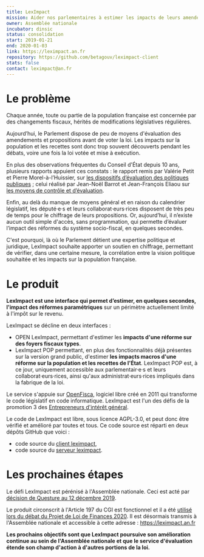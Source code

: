 ```yaml
---
title: LexImpact
mission: Aider nos parlementaires à estimer les impacts de leurs amendements avant vote !
owner: Assemblée nationale
incubator: dinsic
status: consolidation
start: 2019-01-21
end: 2020-01-03
link: https://leximpact.an.fr
repository: https://github.com/betagouv/leximpact-client
stats: false
contact: leximpact@an.fr
---
```


# Le problème

Chaque année, toute ou partie de la population française est concernée par des changements fiscaux, hérités de modifications législatives régulières.

Aujourd’hui, le Parlement dispose de peu de moyens d'évaluation des amendements et propositions avant de voter la loi. Les impacts sur la population et les recettes sont donc trop souvent découverts pendant les débats, voire une fois la loi votée et mise à exécution.

En plus des observations fréquentes du Conseil d'État depuis 10 ans, plusieurs rapports appuient ces constats : le rapport remis par Valérie Petit et Pierre Morel-à-l’Huissier, sur [les dispositifs d’évaluation des politiques publiques](http://www.assemblee-nationale.fr/15/rap-info/i0771.asp) ; celui réalisé par Jean-Noël Barrot et Jean-François Eliaou sur [les moyens de contrôle et d’évaluation](http://www2.assemblee-nationale.fr/static/reforme-an/contr%C3%B4le/Rapport-2-GT4-contr%C3%B4le.pdf).

Enfin, au delà du manque de moyens général et en raison du calendrier législatif, les député·e·s et leurs collaborat·eurs·rices disposent de très peu de temps pour le chiffrage de leurs propositions. Or, aujourd’hui, il n’existe aucun outil simple d'accès, sans programmation, qui permette d’évaluer l’impact des réformes du système socio-fiscal, en quelques secondes. 

C'est pourquoi, là où le Parlement détient une expertise politique et juridique, LexImpact souhaite apporter un soutien en chiffrage, permettant de vérifier, dans une certaine mesure, la corrélation entre la vision politique souhaitée et les impacts sur la population française.

# Le produit

**LexImpact est une interface qui permet d’estimer, en quelques secondes, l'impact des réformes paramétriques** sur un périmètre actuellement limité à l'impôt sur le revenu.

LexImpact se décline en deux interfaces : 
- OPEN LexImpact, permettant d'estimer les **impacts d'une réforme sur des foyers fiscaux types**. 
- LexImpact POP permettant, en plus des fonctionnalités déjà présentes sur la version grand public, d'estimer **les impacts macros d'une réforme sur la population et les recettes de l'État**. LexImpact POP est, à ce jour, uniquement accessible aux parlementair·e·s et leurs collaborat·eurs·rices, ainsi qu'aux administrat·eurs·rices impliqués dans la fabrique de la loi. 

Le service s'appuie sur [OpenFisca](https://openfisca.org), logiciel libre créé en 2011 qui transforme le code législatif en code informatique.
LexImpact est l'un des défis de la promotion 3 des [Entrepreneurs d'intérêt général](https://entrepreneur-interet-general.etalab.gouv.fr/).

Le code de LexImpact est libre, sous licence AGPL-3.0, et peut donc être vérifié et amélioré par toutes et tous. Ce code source est réparti en deux dépôts GitHub que voici :
* code source du [client leximpact](https://github.com/betagouv/leximpact-client),
* code source du [serveur leximpact](http://github.com/betagouv/leximpact-server).

# Les prochaines étapes

Le défi LexImpact est pérénisé à l'Assemblée nationale. Ceci est acté par [décision de Questure au 12 décembre 2019](http://www2.assemblee-nationale.fr/15/le-college-des-questeurs/releves-des-decisions/2019/decisions-de-questure-de-la-reunion-du-12-decembre-2019).

Le produit circonscrit à l'Article 197 du CGI est fonctionnel et il a été [utilisé lors du débat du Projet de Loi de Finances 2020](http://www2.assemblee-nationale.fr/recherche/amendements#listeResultats=tru&idDossierLegislatif=&idExamen=&missionVisee=&numAmend=&idAuteur=&premierSignataire=false&idArticle=&idAlinea=&sort=&sousReserveDeTraitement=&dateDebut=&dateFin=&periodeParlementaire=&texteRecherche=leximpact&zoneRecherche=tout&nbres=10&format=html&regleTri=ordre_texte&ordreTri=croissant&start=1). 
Il est désormais transmis à l'Assemblée nationale et accessible à cette adresse : https://leximpact.an.fr

**Les prochains objectifs sont que LexImpact poursuive son amélioration continue au sein de l'Assemblée nationale et que le service d'évaluation étende son champ d'action à d'autres portions de la loi.**
